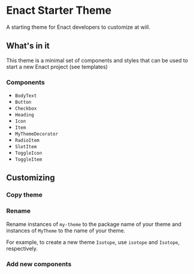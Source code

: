 # Enact Starter Theme
A starting theme for Enact developers to customize at will.

## What's in it

This theme is a minimal set of components and styles that can be used to start a new Enact project (see templates)

### Components

* `BodyText`
* `Button`
* `Checkbox`
* `Heading`
* `Icon`
* `Item`
* `MyThemeDecorator`
* `RadioItem`
* `SlotItem`
* `ToggleIcon`
* `ToggleItem`

## Customizing

### Copy theme
### Rename

Rename instances of `my-theme` to the package name of your theme and instances of `MyTheme` to the name of your theme.

For example, to create a new theme `Isotope`, use `isotope` and `Isotope`, respectively.

### Add new components
